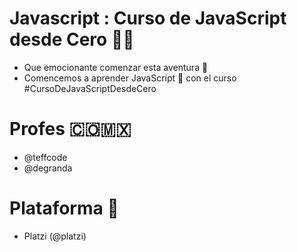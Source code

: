 # Javascript : Curso de JavaScript desde Cero 👩‍💻
* Que emocionante comenzar esta aventura 🚀 
* Comencemos a aprender JavaScript 💛 con el curso #CursoDeJavaScriptDesdeCero

# Profes 🇨🇴🇲🇽
* @teffcode
* @degranda

# Plataforma 💚
* Platzi (@platzi)

